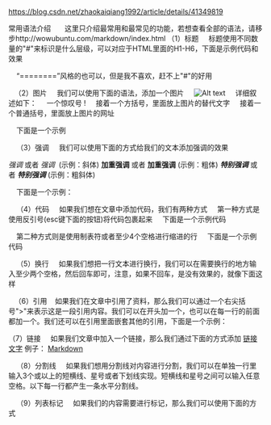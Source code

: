 https://blog.csdn.net/zhaokaiqiang1992/article/details/41349819

常用语法介绍
      这里只介绍最常用和最常见的功能，若想查看全部的语法，请移步http://wowubuntu.com/markdown/index.html
（1）标题
    标题使用不同数量的"#"来标识是什么层级，可以对应于HTML里面的H1-H6，下面是示例代码和效果



    “========”风格的也可以，但是我不喜欢，赶不上"#"的好用

   （2）图片
    我们可以使用下面的语法，添加一个图片
    ![Alt text](/path/to/img.jpg)
    详细叙述如下：
    一个惊叹号 !
    接着一个方括号，里面放上图片的替代文字
    接着一个普通括号，里面放上图片的网址

    下面是一个示例



    （3）强调
    我们可以使用下面的方式给我们的文本添加强调的效果

*强调* 或者 _强调_  (示例：斜体)
**加重强调** 或者 __加重强调__ (示例：粗体)
***特别强调*** 或者 ___特别强调___ (示例：粗斜体)

    下面是一个示例：




    （4）代码
    如果我们想在文章中添加代码，我们有两种方式
    第一种方式是使用反引号(esc键下面的按钮)将代码包裹起来
    下面是一个示例代码



    第二种方式则是使用制表符或者至少4个空格进行缩进的行
    下面是一个示例代码




    （5）换行
    如果我们想把一行文本进行换行，我们可以在需要换行的地方输入至少两个空格，然后回车即可，注意，如果不回车，是没有效果的，就像下面这样




   （6）引用
   如果我们在文章中引用了资料，那么我们可以通过一个右尖括号">"来表示这是一段引用内容。我们可以在开头加一个，也可以在每一行的前面都加一个。我们还可以在引用里面嵌套其他的引用，下面是一个示例：




（7）链接
    如果我们文章中加入一个链接，那么我们通过下面的方式添加
[链接文字](链接地址)
例子： [Markdown](http://blog.csdn.net/zhaokaiqiang1992)




    （8）分割线
    如果我们想用分割线对内容进行分割，我们可以在单独一行里输入3个或以上的短横线、星号或者下划线实现。短横线和星号之间可以输入任意空格。以下每一行都产生一条水平分割线。




    （9）列表标记
    如果我们的内容需要进行标记，那么我们可以使用下面的方式


